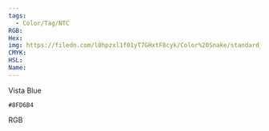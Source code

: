 ```yaml
---
tags:
  - Color/Tag/NTC
RGB:
Hex:
img: https://filedn.com/l0hpzxl1f01yT7GHxtF8cyk/Color%20Snake/standard_csv_to_svg/%23/8FD6B4.svg
CMYK:
HSL:
Name:
---
```

Vista Blue
```palette
#8FD6B4
```
RGB
